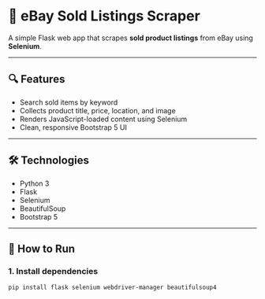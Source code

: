 # 🛒 eBay Sold Listings Scraper

A simple Flask web app that scrapes **sold product listings** from eBay using **Selenium**.

---

## 🔍 Features

- Search sold items by keyword
- Collects product title, price, location, and image
- Renders JavaScript-loaded content using Selenium
- Clean, responsive Bootstrap 5 UI

---

## 🛠 Technologies

- Python 3
- Flask
- Selenium
- BeautifulSoup
- Bootstrap 5

---

## 🚀 How to Run

### 1. Install dependencies

```bash
pip install flask selenium webdriver-manager beautifulsoup4